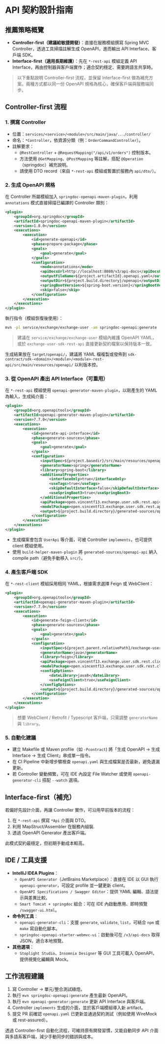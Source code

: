 # API 契約設計指南

## 推薦策略概覽
- **Controller-first（建議給敏捷開發）**：直接在服務模組撰寫 Spring MVC Controller，透過工具掃描註解生成 OpenAPI，進而輸出 API Interface、客戶端 SDK。
- **Interface-first（適用長期維護）**：先在 `*-rest-api` 模組定義 API Interface，再由控制器與客戶端實作；適合契約穩定、需要跨語言共享時。

> 以下重點說明 Controller-first 流程，並保留 Interface-first 做為補充方案。兩種方式都以同一份 OpenAPI 規格為核心，確保客戶端與服務端同步。

## Controller-first 流程

### 1. 撰寫 Controller
- 位置：`services/<service>/<module>/src/main/java/.../controller/`
- 命名：`*Controller`，依資源分類（例：`OrderCommandController`）。
- 註解要求：
  - `@RestController` + `@RequestMapping("/api/v1/orders")` 控制版本。
  - 方法使用 `@GetMapping`、`@PostMapping` 等註解，搭配 `@Operation`（springdoc）補充說明。
  - 請使用 DTO record（來自 `*-rest-api` 模組或暫置於服務內 `api/dto/`）。

### 2. 生成 OpenAPI 規格
在 Controller 所屬模組加入 `springdoc-openapi-maven-plugin`，利用 `annotations` 模式直接掃描已編譯的 Controller 類別：

```xml
<plugin>
    <groupId>org.springdoc</groupId>
    <artifactId>springdoc-openapi-maven-plugin</artifactId>
    <version>1.8.0</version>
    <executions>
        <execution>
            <id>generate-openapi</id>
            <phase>prepare-package</phase>
            <goals>
                <goal>generate</goal>
            </goals>
            <configuration>
                <mode>annotations</mode>
                <apiDocsUrl>http://localhost:8080/v3/api-docs</apiDocsUrl>
                <outputFileName>${project.artifactId}.openapi.yaml</outputFileName>
                <outputDir>${project.build.directory}/openapi</outputDir>
                <springBootVersion>${spring-boot.version}</springBootVersion>
                <skip>false</skip>
            </configuration>
        </execution>
    </executions>
</plugin>
```

執行指令（模組恢復後使用）：

```bash
mvn -pl service/exchange/exchange-user -am springdoc-openapi:generate
```

> 建議在 `service/exchange/exchange-user` 模組內維護 OpenAPI YAML，或於 `exchange-user-sdk-rest-api` 直接更新契約檔案以保持版本一致。

生成結果放在 `target/openapi/`，建議將 YAML 檔複製或發佈到 `sdk-contract/sdk-<domain>/<module>/<module>-rest-api/src/main/resources/openapi/` 以利版本控。

### 3. 從 OpenAPI 產出 API Interface（可重用）
在 `*-rest-api` 模組使用 `openapi-generator-maven-plugin`，以剛產生的 YAML 為輸入，生成純介面：

```xml
<plugin>
    <groupId>org.openapitools</groupId>
    <artifactId>openapi-generator-maven-plugin</artifactId>
    <version>7.7.0</version>
    <executions>
        <execution>
            <id>generate-api-interface</id>
            <phase>generate-sources</phase>
            <goals>
                <goal>generate</goal>
            </goals>
            <configuration>
                <inputSpec>${project.basedir}/src/main/resources/openapi/sdk-service-exchange-user.openapi.yaml</inputSpec>
                <generatorName>spring</generatorName>
                <library>spring-boot</library>
                <additionalProperties>
                    <interfaceOnly>true</interfaceOnly>
                    <useTags>true</useTags>
                    <skipDefaultInterface>false</skipDefaultInterface>
                    <useSpringBoot3>true</useSpringBoot3>
                </additionalProperties>
                <apiPackage>open.vincentf13.exchange.user.sdk.rest.api</apiPackage>
                <modelPackage>open.vincentf13.exchange.user.sdk.rest.api.dto</modelPackage>
                <output>${project.build.directory}/generated-sources/openapi-api</output>
            </configuration>
        </execution>
    </executions>
</plugin>
```

- 生成檔案會包含 `UserApi` 等介面，可被 Controller `implements`，也可提供 client 模組使用。
- 使用 `build-helper-maven-plugin` 將 `generated-sources/openapi-api` 納入 compile path（避免手動移入 `src/`）。

### 4. 產生客戶端 SDK
在 `*-rest-client` 模組採用相同 YAML，根據需求選擇 Feign 或 WebClient：

```xml
<plugin>
    <groupId>org.openapitools</groupId>
    <artifactId>openapi-generator-maven-plugin</artifactId>
    <version>7.7.0</version>
    <executions>
        <execution>
            <id>generate-feign-client</id>
            <phase>generate-sources</phase>
            <goals>
                <goal>generate</goal>
            </goals>
            <configuration>
                <inputSpec>${project.parent.relativePath}/exchange-user-sdk-rest-api/src/main/resources/openapi/sdk-service-exchange-user.openapi.yaml</inputSpec>
                <generatorName>java</generatorName>
                <library>feign</library>
                <apiPackage>open.vincentf13.exchange.user.sdk.rest.client.api</apiPackage>
                <modelPackage>open.vincentf13.exchange.user.sdk.rest.client.dto</modelPackage>
                <configOptions>
                    <dateLibrary>java8</dateLibrary>
                    <useFeignClient>true</useFeignClient>
                </configOptions>
                <output>${project.build.directory}/generated-sources/openapi-client</output>
            </configuration>
        </execution>
    </executions>
</plugin>
```

> 想要 WebClient / Retrofit / Typescript 客戶端，只需調整 `generatorName` 與 `library`。

### 5. 自動化建議
- 建立 Makefile 或 Maven profile（如 `-Pcontract`) 將「生成 OpenAPI → 生成 Interface → 生成 Client」串成單一指令。
- 在 CI Pipeline 中新增步驟檢查 `openapi.yaml` 與生成檔案是否最新，避免遺漏更新。
- 若 Controller 變動頻繁，可在 IDE 內設定 File Watcher 或使用 `openapi-generator-cli` 搭配 `--watch` 選項。

## Interface-first（補充）
若偏好先設計介面，再讓 Controller 實作，可沿用早前版本的流程：
1. 在 `*-rest-api` 撰寫 `*Api` 介面與 DTO。 
2. 利用 MapStruct/Assembler 在服務內組裝.
3. 透過 OpenAPI Generator 產出客戶端。 

此模式契約最穩定，但初期手動成本較高。

## IDE / 工具支援
- **IntelliJ IDEA Plugins**：
  - `OpenAPI Generator`（JetBrains Marketplace）：直接在 IDE 以 GUI 執行 `openapi-generator`，可設定 profile 並一鍵更新 client。
  - `OpenAPI Specifications / Swagger Editor`：提供 YAML 編輯、語法提示與差異比較。
  - `Smart Tomcat + springdoc` 組合：可在 IDE 內啟動應用、即時預覽 `/swagger-ui.html`。
- **命令列工具**：
  - `openapi-generator-cli`：支援 `generate`, `validate`, `list`，可結合 `npm` 或 `make` 寫自動化腳本。
  - `springdoc-openapi-starter-webmvc-ui`：啟動後可在 `/v3/api-docs` 取得 JSON，適合本地預覽。
- **其他選項**：
  - `Stoplight Studio`、`Insomnia Designer` 等 GUI 工具可載入 OpenAPI，提供視覺化編輯與 Mock。

## 工作流程建議
1. 寫 Controller → 單元/整合測試綠燈。
2. 執行 `mvn springdoc-openapi:generate` 產生最新 OpenAPI。
3. 執行 `mvn openapi-generator:generate` 更新 API Interface 與客戶端。
4. Controller `implements` 生成的介面，並於客戶端模組導入新 artifact。
5. 提交 PR 前確認 `openapi.yaml` 已更新並通過契約測試（例如使用 WireMock 或 rest-assured）。

透過 Controller-first 自動化流程，可維持原有開發習慣，又能自動同步 API 介面與多語系客戶端，減少手動同步的錯誤與成本。
